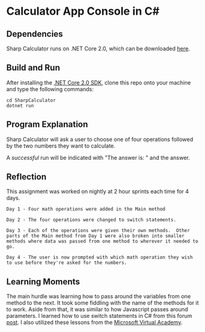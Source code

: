 # Calculator App Console in C#

## Dependencies
Sharp Calculator runs on .NET Core 2.0, which can be downloaded [here](https://www.microsoft.com/net/download/macos).

## Build and Run
After installing the [.NET Core 2.0 SDK](https://www.microsoft.com/net/download/macos), clone this repo onto your machine and type the following commands:

```
cd SharpCalculator
dotnet run
```

## Program Explanation
Sharp Calculator will ask a user to choose one of four operations followed by the two numbers they want to calculate.  

A _successful_ run will be indicated with "The answer is: " and the answer.

## Reflection
This assignment was worked on nightly at 2 hour sprints each time for 4 days.

    Day 1 - Four math operations were added in the Main method

    Day 2 - The four operations were changed to switch statements.

    Day 3 - Each of the operations were given their own methods.  Other parts of the Main method from Day 1 were also broken into smaller methods where data was passed from one method to wherever it needed to go.

    Day 4 - The user is now prompted with which math operation they wish to use before they're asked for the numbers.

## Learning Moments
The main hurdle was learning how to pass around the variables from one method to the next. It took some fiddling with the name of the methods for it to work.  Aside from that, it was similar to how Javascript passes around parameters.  I learned how to use switch statements in C# from this forum [post](https://codereview.stackexchange.com/questions/131158/simple-calculator-in-c).  I also utilized these lessons from the [Microsoft Virtual Academy](https://mva.microsoft.com/en-us/training-courses/c-fundamentals-for-absolute-beginners-16169).